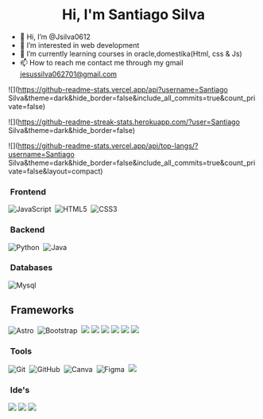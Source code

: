 
<h1 align="center">Hi, I'm Santiago Silva</h1>



- 👋 Hi, I’m @Jsilva0612
- 👀 I’m interested in web development 
- 🌱 I’m currently learning courses in oracle,domestika(Html, css & Js)
- 📫 How to reach me contact me through my gmail jesussilva062701@gmail.com




![](https://github-readme-stats.vercel.app/api?username=Santiago Silva&theme=dark&hide_border=false&include_all_commits=true&count_private=false)

![](https://github-readme-streak-stats.herokuapp.com/?user=Santiago Silva&theme=dark&hide_border=false)

![](https://github-readme-stats.vercel.app/api/top-langs/?username=Santiago Silva&theme=dark&hide_border=false&include_all_commits=true&count_private=false&layout=compact)

### &nbsp;Frontend 
![JavaScript](https://img.shields.io/badge/javascript-%23323330.svg?style=for-the-badge&logo=javascript&logoColor=%23F7DF1E)&nbsp;
![HTML5](https://img.shields.io/badge/html5-%23E34F26.svg?style=for-the-badge&logo=html5&logoColor=white)&nbsp;
![CSS3](https://img.shields.io/badge/css3-%231572B6.svg?style=for-the-badge&logo=css3&logoColor=white)&nbsp;

### &nbsp;Backend
![Python](https://img.shields.io/badge/python-3670A0?style=for-the-badge&logo=python&logoColor=ffdd54)&nbsp;
![Java](https://img.shields.io/badge/java-%23ED8B00.svg?style=for-the-badge&logo=java&logoColor=white)&nbsp;



### &nbsp;Databases
![Mysql](	https://img.shields.io/badge/MySQL-005C84?style=for-the-badge&logo=mysql&logoColor=white)&nbsp;




## &nbsp;Frameworks
![Astro](https://img.shields.io/badge/Astro-0C1222?style=for-the-badge&logo=astro&logoColor=FDFDFE)&nbsp;
![Bootstrap](https://img.shields.io/badge/bootstrap-%23563D7C.svg?style=for-the-badge&logo=bootstrap&logoColor=white)&nbsp;
<img src="	https://img.shields.io/badge/Material%20UI-007FFF?style=for-the-badge&logo=mui&logoColor=white" />
<img src= "https://img.shields.io/badge/Node%20js-339933?style=for-the-badge&logo=nodedotjs&logoColor=white" />
<img src= "	https://img.shields.io/badge/npm-CB3837?style=for-the-badge&logo=npm&logoColor=white" />
<img src= "https://img.shields.io/badge/React-20232A?style=for-the-badge&logo=react&logoColor=61DA" />
<img src= "	https://img.shields.io/badge/React_Router-CA4245?style=for-the-badge&logo=react-router&logoColor=white" />
<img src= "	https://img.shields.io/badge/Vite-B73BFE?style=for-the-badge&logo=vite&logoColor=FFD62E" />


### &nbsp;Tools 
![Git](https://img.shields.io/badge/git-%23F05033.svg?style=for-the-badge&logo=git&logoColor=white)&nbsp;
![GitHub](https://img.shields.io/badge/github-%23121011.svg?style=for-the-badge&logo=github&logoColor=white)&nbsp;
![Canva](https://img.shields.io/badge/Canva-%2300C4CC.svg?style=for-the-badge&logo=Canva&logoColor=white)&nbsp;
![Figma](https://img.shields.io/badge/Figma-F24E1E?style=for-the-badge&logo=figma&logoColor=white)&nbsp;
<img src="https://img.shields.io/badge/PowerBI-F2C811?style=for-the-badge&logo=Power%20BI&logoColor=white" />


### &nbsp;Ide's
<img src="https://img.shields.io/badge/apache%20netbeans-1B6AC6?style=for-the-badge&logo=apache%20netbeans%20IDE&logoColor=white" />
<img src="https://img.shields.io/badge/Colab-F9AB00?style=for-the-badge&logo=googlecolab&color=525252" />
<img src="https://img.shields.io/badge/Visual_Studio_Code-0078D4?style=for-the-badge&logo=visual%20studio%20code&logoColor=white" />


<div align="center">
  <a href="https://github.com/Jsilva0612">
</div>
